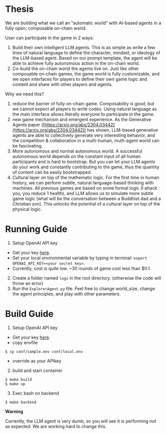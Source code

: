 # Thesis

We are building what we call an “automatic world” with AI-based agents in a fully open, composable on-chain world.

User can participate in the game in 2 ways:

1. Build their own intelligent LLM agents. This is as simple as write a few lines of natural language to define the character, mindset, or ideology of the LLM-based agent. Based on our prompt template, the agent will be able to achieve fully autonomous action in the on-chain world.
2. Co-build the on-chain world the agents live on. Just like other composable on-chain games, the game world is fully customizable, and we open interfaces for players to define their own game logic and content and share with other players and agents.

Why we need this?

1. reduce the barrier of fully on-chain game. Composability is good, but we cannot expect all players to write codes. Using natural language as the main interface allows literally everyone to participate in the game.
2. new game mechanism and emergent experience. As the Generative Agents paper ([https://arxiv.org/abs/2304.03442](https://arxiv.org/abs/2304.03442)) has shown, LLM-based generative agents are able to collectively generate very interesting behavior, and the competition & collaboration in a multi-human, multi-agent world can be fascinating.
3. More autonomous and normal autonomous world. A successful autonomous world depends on the constant input of all human participants and is hard to bootstrap. But you can let your LLM agents do your work and constantly contributing to the game, thus the quantity of content can be easily bootstrapped.
4. Cultural layer on top of the mathematic logic. For the first time in human history, we can perform subtle, natural language-based thinking with machines. All previous games are based on some formal logic (I attack you, you reduce 1 health), and LLM allows us to simulate more subtle game logic (what will be the conversation between a Buddhist dad and a Christian son). This unlocks the potential of a cultural layer on top of the physical logic.

# Running Guide

1. Setup OpenAI API key

- Get your key [here](https://platform.openai.com/account/api-keys).
- Set your local environmental variable by typing in terminal: `export OPENAI_API_KEY=<your secret key>`.
- Currently, cost is quite low. ~30 rounds of game cost less than $0.1.

2. Create a folder named `logs` in the root directory. (otherwise the code will throw an error)
3. Run the `ExplorerAgent.py` file. Feel free to change world_size, change the agent principles, and play with other parameters.

# Build Guide

1. Setup OpenAI API key

- Get your key [here](https://platform.openai.com/account/api-keys).
- copy envfile

```
$ cp conf/sample.env conf/local.env
```

- override as your APIkey

2. build and start container

```
$ make build
$ make up
```

3. Exec bash on backend

```
$ make backend
```

**Warning**

Currently, the LLM agent is very dumb, so you will see it is performing not as expected. We are working hard to change this.
